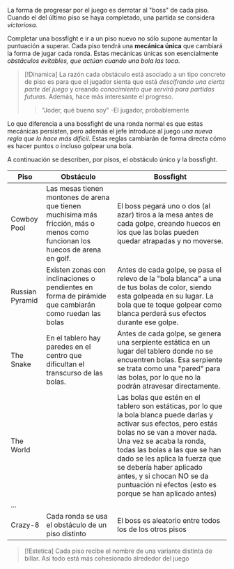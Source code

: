 La forma de progresar por el juego es derrotar al "boss" de cada piso. Cuando el del último piso se haya completado, una partida se considera *victoriosa.*

Completar una bossfight e ir a un piso nuevo no sólo supone aumentar la puntuación a superar. Cada piso tendrá una **mecánica única** que cambiará la forma de jugar cada ronda. Estas mecánicas únicas son esencialmente *obstáculos evitables, que actúan cuando una bola las toca*. 

>[!Dinamica]
>La razón cada obstáculo está asociado a un tipo concreto de piso es para que el jugador sienta que está *descifrando una cierta parte del juego* y creando *conocimiento que servirá para partidas futuras.* Además, hace más interesante el progreso.
>> "Joder, qué bueno soy" -El jugador, probablemente

Lo que diferencia a una bossfight de una ronda normal es que estas mecánicas persisten, pero además el jefe introduce al juego *una nueva regla que lo hace más difícil*. Estas reglas cambiarán de forma directa cómo es hacer puntos o incluso golpear una bola.

A continuación se describen, por pisos, el obstáculo único y la bossfight.

| **Piso**        | **Obstáculo**                                                                                                                 | **Bossfight**                                                                                                                                                                                                                                                                                                                                                           |
| --------------- | ----------------------------------------------------------------------------------------------------------------------------- | ----------------------------------------------------------------------------------------------------------------------------------------------------------------------------------------------------------------------------------------------------------------------------------------------------------------------------------------------------------------------- |
| Cowboy Pool     | Las mesas tienen montones de arena que tienen muchísima más fricción, más o menos como funcionan los huecos de arena en golf. | El boss pegará uno o dos (al azar) tiros a la mesa antes de cada golpe, creando huecos en los que las bolas pueden quedar atrapadas y no moverse.                                                                                                                                                                                                                       |
| Russian Pyramid | Existen zonas con inclinaciones o pendientes en forma de pirámide que cambiarán como ruedan las bolas                         | Antes de cada golpe, se pasa el relevo de la "bola blanca" a una de tus bolas de color, siendo esta golpeada en su lugar. La bola que te toque golpear como blanca perderá sus efectos durante ese golpe.                                                                                                                                                               |
| The Snake       | En el tablero hay paredes en el centro que dificultan el transcurso de las bolas.                                             | Antes de cada golpe, se genera una serpiente estática en un lugar del tablero donde no se encuentren bolas. Esa serpiente se trata como una "pared" para las bolas, por lo que no la podrán atravesar directamente.                                                                                                                                                     |
| The World       |                                                                                                                               | Las bolas que estén en el tablero son estáticas, por lo que la bola blanca puede darlas y activar sus efectos, pero estás bolas no se van a mover nada. Una vez se acaba la ronda, todas las bolas a las que se han dado se les aplica la fuerza que se debería haber aplicado antes, y si chocan NO se da puntuación ni efectos (esto es porque se han aplicado antes) |
| ...             |                                                                                                                               |                                                                                                                                                                                                                                                                                                                                                                         |
| Crazy-8         | Cada ronda se usa el obstáculo de un piso distinto                                                                            | El boss es aleatorio entre todos los de los otros pisos                                                                                                                                                                                                                                                                                                                 |

>[!Estetica]
>Cada piso recibe el nombre de una variante distinta de billar. Así todo está más cohesionado alrededor del juego






